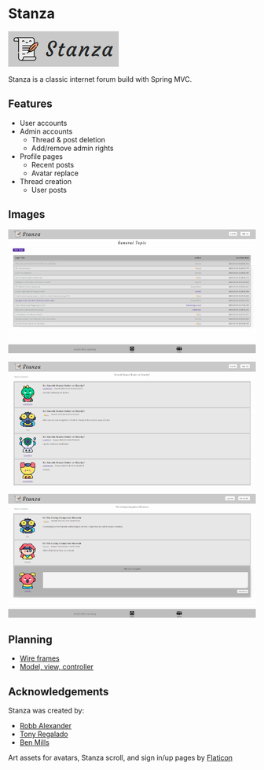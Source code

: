 # Stanza

![stanza logo](./readme-images/stanza.png)

Stanza is a classic internet forum build with Spring MVC.

## Features

- User accounts
- Admin accounts
  - Thread & post deletion
  - Add/remove admin rights
- Profile pages
  - Recent posts
  - Avatar replace
- Thread creation
  - User posts

## Images

![main page](./readme-images/main.png)

![topic](./readme-images/topic.png)

![post](./readme-images/post.png)

## Planning 

- [Wire frames](./readme-images/stanza-wireframe.png)
- [Model, view, controller](./readme-images/stanza-mvc.png)

## Acknowledgements 

Stanza was created by:

- [Robb Alexander](https://github.com/RobbMAlexander)
- [Tony Regalado](https://github.com/Edward-Regalado)
- [Ben Mills](https://github.com/akkanben)

Art assets for avatars, Stanza scroll, and sign in/up pages by [Flaticon](https://www.flaticon.com/)
